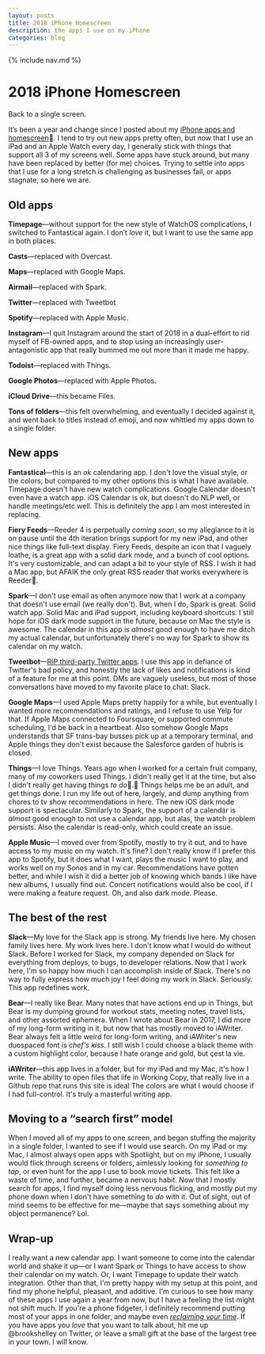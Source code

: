 ```yaml
---
layout: posts
title: 2018 iPhone Homescreen
description: the apps I use on my iPhone
categories: blog
---
```


{% include nav.md %}

# 2018 iPhone Homescreen

Back to a single screen.

It’s been a year and change since I posted about my [iPhone apps and homescreen](https://medium.com/@brookshelley/2017-homescreen-ac92817eae60). I tend to try out new apps pretty often, but now that I use an iPad and an Apple Watch every day, I generally stick with things that support all 3 of my screens well. Some apps have stuck around, but many have been replaced by better (for me) choices. Trying to settle into apps that I use for a long stretch is challenging as businesses fail, or apps stagnate, so here we are.

## Old apps

**Timepage**—without support for the new style of WatchOS complications, I switched to Fantastical again. I don’t _love_ it, but I want to use the same app in both places.

**Casts**—replaced with Overcast.

**Maps**—replaced with Google Maps.

**Airmail**—replaced with Spark.

**Twitter**—replaced with Tweetbot

**Spotify**—replaced with Apple Music.

**Instagram**—I quit Instagram around the start of 2018 in a dual-effort to rid myself of FB-owned apps, and to stop using an increasingly user-antagonistic app that really bummed me out more than it made me happy.

**Todoist**—replaced with Things.

**Google Photos**—replaced with Apple Photos.

**iCloud Drive**—this became Files.

**Tons of folders**—this felt overwhelming, and eventually I decided against it, and went back to titles instead of emoji, and now whittled my apps down to a single folder.

## New apps

**Fantastical**—this is an _ok_ calendaring app. I don't love the visual style, or the colors, but compared to my other options this is what I have available. Timepage doesn't have new watch complications. Google Calendar doesn't even have a watch app. iOS Calendar is ok, but doesn't do NLP well, or handle meetings/etc well. This is definitely the app I am most interested in replacing.

**Fiery Feeds**—Reeder 4 is perpetually _coming soon_, so my allegiance to it is on pause until the 4th iteration brings support for my new iPad, and other nice things like full-text display. Fiery Feeds, despite an icon that I vaguely loathe, is a great app with a solid dark mode, and a bunch of cool options. It's very customizable, and can adapt a bit to your style of RSS. I wish it had a Mac app, but AFAIK the only great RSS reader that works everywhere is Reeder.

**Spark**—I don't use email as often anymore now that I work at a company that doesn't use email (we really don't). But, when I do, Spark is great. Solid watch app. Solid Mac and iPad support, including keyboard shortcuts. I still hope for iOS dark mode support in the future, because on Mac the style is awesome. The calendar in this app is _almost_ good enough to have me ditch my actual calendar, but unfortunately there's no way for Spark to show its calendar on my watch.

**Tweetbot**—[RIP third-party Twitter apps](http://apps-of-a-feather.com). I use this app in defiance of Twitter's bad policy, and honestly the lack of likes and notifications is kind of a feature for me at this point. DMs are vaguely useless, but most of those conversations have moved to my favorite place to chat: Slack.

**Google Maps**—I used Apple Maps pretty happily for a while, but eventually I wanted more recommendations and ratings, and I refuse to use Yelp for that. If Apple Maps connected to Foursquare, or supported commute scheduling, I'd be back in a heartbeat. Also somehow Google Maps understands that SF trans-bay busses pick up at a temporary terminal, and Apple things they don't exist because the Salesforce garden of hubris is closed.

**Things**—I love Things. Years ago when I worked for a certain fruit company, many of my coworkers used Things. I didn't really get it at the time, but also I didn't really get having things _to do_. Things helps me be an adult, and get things done. I run my life out of here, largely, and dump anything from chores to tv show recommendations in here. The new iOS dark mode support is spectacular. Similarly to Spark, the support of a calendar is _almost_ good enough to not use a calendar app, but alas, the watch problem persists. Also the calendar is read-only, which could create an issue.

**Apple Music**—I moved over from Spotify, mostly to try it out, and to have access to my music on my watch. It's fine? I don't really know if I prefer this app to Spotify, but it does what I want, plays the music I want to play, and works well on my Sonos and in my car. Recommendations have gotten better, and while I wish it did a better job of knowing which bands I like have new albums, I usually find out. Concert notifications would also be cool, if I were making a feature request. Oh, and also dark mode. Please.

## The best of the rest

**Slack**—My love for the Slack app is strong. My friends live here. My chosen family lives here. My work lives here. I don't know what I would do without Slack. Before I worked for Slack, my company depended on Slack for everything from deploys, to bugs, to developer relations. Now that I work here, I'm so happy how much I can accomplish inside of Slack. There's no way to fully express how much joy I feel doing my work in Slack. Seriously. This app redefines work.

**Bear**—I really like Bear. Many notes that have actions end up in Things, but Bear is my dumping ground for workout stats, meeting notes, travel lists, and other assorted ephemera. When I wrote about Bear in 2017, I did more of my long-form writing in it, but now that has mostly moved to iAWriter. Bear always felt a little weird for long-form writing, and iAWriter's new duospaced font is _chef's kiss_. I still wish I could choose a black theme with a custom highlight color, because I hate orange and gold, but çest la vie.

**iAWriter**—this app lives in a folder, but for my iPad and my Mac, it's how I write. The ability to open files that life in Working Copy, that really live in a Github repo that runs this site is ideal The colors are what I would choose if I had full-control. It's truly a masterful writing app.

## Moving to a “search first” model

When I moved all of my apps to one screen, and began stuffing the majority in a single folder, I wanted to see if I would use search. On my iPad or my Mac, I almost always open apps with Spotlight, but on my iPhone, I usually would flick through screens or folders, aimlessly looking for _something to tap_, or even hunt for the app I use to book movie tickets. This felt like a waste of time, and further, became a nervous habit. Now that I mostly search for apps, I find myself doing less nervous flicking, and mostly put my phone down when I don't have something to _do_ with it. Out of sight, out of mind seems to be effective for me—maybe that says something about my object permanence? Lol.

## Wrap-up

I really want a new calendar app. I want someone to come into the calendar world and shake it up—or I want Spark or Things to have access to show their calendar on my watch. Or, I want Timepage to update their watch integration. Other than that, I'm pretty happy with my setup at this point, and find my phone helpful, pleasant, and additive. I'm curious to see how many of these apps I use again a year from now, but I have a feeling the list might not shift much. If you're a phone fidgeter, I definitely recommend putting most of your apps in one folder, and maybe even [_reclaiming your time_](https://medium.com/@brookshelley/reclaim-your-time-with-parental-controls-9224612a6c1b). If you have apps you _love_ that you want to talk about, hit me up @brookshelley on Twitter, or leave a small gift at the base of the largest tree in your town. I will know.
